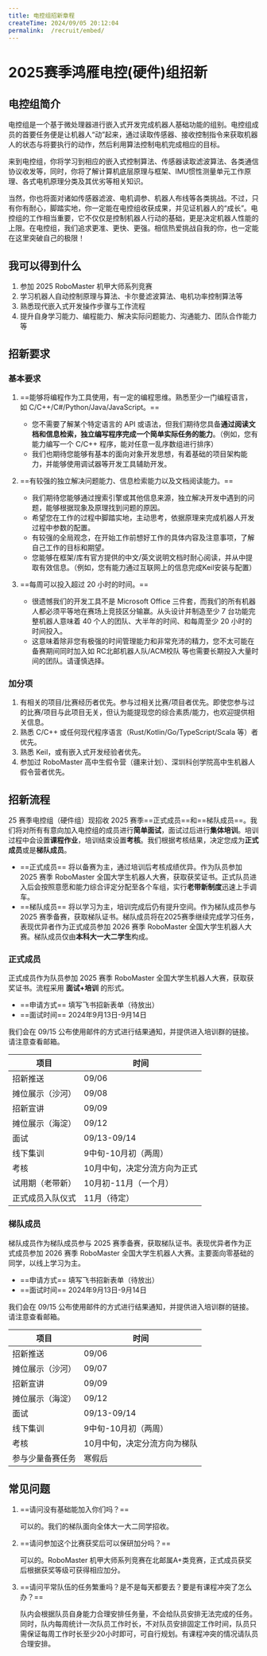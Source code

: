 ```yaml
---
title: 电控组招新章程
createTime: 2024/09/05 20:12:04
permalink:  /recruit/embed/ 
---
```


# 2025赛季鸿雁电控(硬件)组招新

## 电控组简介

电控组是一个基于微处理器进行嵌入式开发完成机器人基础功能的组别。电控组成员的首要任务便是让机器人“动”起来，通过读取传感器、接收控制指令来获取机器人的状态与将要执行的动作，然后利用算法控制电机完成相应的目标。

来到电控组，你将学习到相应的嵌入式控制算法、传感器读取滤波算法、各类通信协议收发等，同时，你将了解计算机底层原理与框架、IMU惯性测量单元工作原理、各式电机原理分类及其优劣等相关知识。

当然，你也将面对诸如传感器滤波、电机调参、机器人布线等各类挑战。不过，只有你有耐心，脚踏实地，你一定能在电控组收获成果，并见证机器人的“成长”。电控组的工作相当重要，它不仅仅是控制机器人行动的基础，更是决定机器人性能的上限。在电控组，我们追求更准、更快、更强。相信热爱挑战自我的你，也一定能在这里突破自己的极限！

## 我可以得到什么

1. 参加 2025 RoboMaster 机甲大师系列竞赛
2. 学习机器人自动控制原理与算法、卡尔曼滤波算法、电机功率控制算法等
3. 熟悉现代嵌入式开发操作步骤与工作流程
4. 提升自身学习能力、编程能力、解决实际问题能力、沟通能力、团队合作能力等

## 招新要求

### 基本要求

1. ==能够将编程作为工具使用，有一定的编程思维。熟悉至少一门编程语言，如 C/C++/C#/Python/Java/JavaScript。==

   - 您不需要了解某个特定语言的 API 或语法，但我们期待您具备**通过阅读文档和信息检索，独立编写程序完成一个简单实际任务的能力**。（例如，您有能力编写一个 C/C++ 程序，能对任意一乱序数组进行排序）
   - 我们也期待您能够有基本的面向对象开发思想，有着基础的项目架构能力，并能够使用调试器等开发工具辅助开发。

2. ==有较强的独立解决问题能力、信息检索能力以及文档阅读能力。==

   - 我们期待您能够通过搜索引擎或其他信息来源，独立解决开发中遇到的问题，能够根据现象及原理找到问题的原因。
   - 希望您在工作的过程中脚踏实地，主动思考，依据原理来完成机器人开发过程中参数的配置。
   - 有较强的全局观念，在开始工作前想好工作的具体内容及注意事项，了解自己工作的目标和期望。
   - 您能够在框架/库有官方提供的中文/英文说明文档时耐心阅读，并从中提取有效信息。（例如，您有能力通过互联网上的信息完成Keil安装与配置）

3. ==每周可以投入超过 20 小时的时间。==

   - 很遗憾我们的开发工具不是 Microsoft Office 三件套，而我们的所有机器人都必须平等地在赛场上竞技区分输赢。从头设计并制造至少 7 台功能完整机器人意味着 40 个人的团队、大半年的时间、和每周至少 20 小时的时间投入。
   - 这意味着除非您有极强的时间管理能力和非常充沛的精力，您不太可能在备赛期间同时加入如 RC北邮机器人队/ACM校队 等也需要长期投入大量时间的团队。请谨慎选择。

### 加分项

1. 有相关的项目/比赛经历者优先。参与过相关比赛/项目者优先。即使您参与过的比赛/项目与此项目无关，但认为能提现您的综合素质/能力，也欢迎提供相关信息。
2. 熟悉 C/C++ 或任何现代程序语言（Rust/Kotlin/Go/TypeScript/Scala 等）者优先。
3. 熟悉 Keil，或有嵌入式开发经验者优先。
4. 参加过 RoboMaster 高中生假令营（疆来计划）、深圳科创学院高中生机器人假令营者优先。

## 招新流程

25 赛季电控组（硬件组）现招收 2025 赛季==正式成员==和==梯队成员==。我们将对所有有意向加入电控组的成员进行**简单面试**，面试过后进行**集体培训**。培训过程中会设置**课程作业**，培训结束设置**考核**。我们根据考核结果，决定您成为**正式成员**或是**梯队成员**。

- ==正式成员== 将以备赛为主，通过培训后考核成绩优异。作为队员参加 2025 赛季 RoboMaster 全国大学生机器人大赛，获取获奖证书。正式队员进入后会按照意愿和能力综合评定分配至各个车组，实行**老带新制度**迅速上手调车。
- ==梯队成员== 将以学习为主，培训完成后仍有提升空间。作为梯队成员参与 2025 赛季备赛，获取梯队证书。梯队成员将在2025赛季继续完成学习任务，表现优异者作为正式成员参加 2026 赛季 RoboMaster 全国大学生机器人大赛。梯队成员仅由**本科大一大二学生**构成。

### 正式成员

正式成员作为队员参加 2025 赛季 RoboMaster 全国大学生机器人大赛，获取获奖证书。流程采用 **面试+培训** 的形式。

- ==申请方式== 填写飞书招新表单（待放出）
- ==面试时间== 2024年9月13日-9月14日

我们会在 09/15 公布使用邮件的方式进行结果通知，并提供进入培训群的链接。请注意查看邮箱。

| 项目             | 时间                         |
| ---------------- | ---------------------------- |
| 招新推送         | 09/06                        |
| 摊位展示（沙河） | 09/08                        |
| 招新宣讲         | 09/09                        |
| 摊位展示（海淀） | 09/12                        |
| 面试             | 09/13-09/14                  |
| 线下集训         | 9中旬-10月初（两周）         |
| 考核             | 10月中旬，决定分流方向为正式 |
| 试用期（老带新） | 10月初-11月（一个月）        |
| 正式成员入队仪式 | 11月（待定）                 |

### 梯队成员

梯队成员作为梯队成员参与 2025 赛季备赛，获取梯队证书。表现优异者作为正式成员参加 2026 赛季 RoboMaster 全国大学生机器人大赛。主要面向零基础的同学，以线上学习为主。

- ==申请方式== 填写飞书招新表单（待放出）
- ==面试时间== 2024年9月13日-9月14日

我们会在 09/15 公布使用邮件的方式进行结果通知，并提供进入培训群的链接。请注意查看邮箱。

| 项目             | 时间                         |
| ---------------- | ---------------------------- |
| 招新推送         | 09/06                        |
| 摊位展示（沙河） | 09/07                        |
| 招新宣讲         | 09/09                        |
| 摊位展示（海淀） | 09/12                        |
| 面试             | 09/13-09/14                  |
| 线下集训         | 9中旬-10月初（两周）         |
| 考核             | 10月中旬，决定分流方向为梯队 |
| 参与少量备赛任务 | 寒假后                       |

## 常见问题

1. ==请问没有基础能加入你们吗？==

   可以的。我们的梯队面向全体大一大二同学招收。

2. ==请问参加这个比赛获奖后可以保研加分吗？==

   可以的。RoboMaster 机甲大师系列竞赛在北邮属A+类竞赛，正式成员获奖后根据获奖等级可获得相应加分。

3. ==请问平常队伍的任务繁重吗？是不是每天都要去？要是有课程冲突了怎么办？==

   队内会根据队员自身能力合理安排任务量，不会给队员安排无法完成的任务。同时，队内每周统计一次队员工作时长，不对队员安排固定工作时间，队员只需保证每周工作时长至少20小时即可，可自行规划。有课程冲突的情况请队员合理安排。
